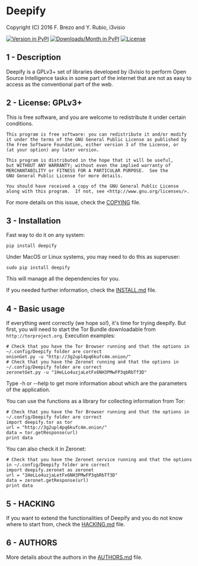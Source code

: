 Deepify
=======

Copyright (C) 2016  F. Brezo and Y. Rubio, i3visio

[![Version in PyPI](https://img.shields.io/pypi/v/deepify.svg)]()
[![Downloads/Month in PyPI](https://img.shields.io/pypi/dm/deepify.svg)]()
[![License](https://img.shields.io/badge/license-GNU%20General%20Public%20License%20Version%203%20or%20Later-blue.svg)]()

1 - Description
---------------

Deepify is a GPLv3+ set of libraries developed by i3visio to perform Open Source Intelligence tasks in some part of the internet that are not as easy to access as the conventional part of the web.

2 - License: GPLv3+
-------------------

This is free software, and you are welcome to redistribute it under certain conditions.

	This program is free software: you can redistribute it and/or modify
	it under the terms of the GNU General Public License as published by
	the Free Software Foundation, either version 3 of the License, or
	(at your option) any later version.

	This program is distributed in the hope that it will be useful,
	but WITHOUT ANY WARRANTY; without even the implied warranty of
	MERCHANTABILITY or FITNESS FOR A PARTICULAR PURPOSE.  See the
	GNU General Public License for more details.

	You should have received a copy of the GNU General Public License
	along with this program.  If not, see <http://www.gnu.org/licenses/>.


For more details on this issue, check the [COPYING](COPYING) file.

3 - Installation
----------------

Fast way to do it on any system:
```
pip install deepify
```
Under MacOS or Linux systems, you may need to do this as superuser:
```
sudo pip install deepify
```
This will manage all the dependencies for you.

If you needed further information, check the [INSTALL.md](INSTALL.md) file.

4 - Basic usage
---------------

If everything went correctly (we hope so!), it's time for trying deepify. But first, you will need to start the Tor Bundle downloadable from `http://torproject.org`. Execution examples:
```
# Check that you have the Tor Browser running and that the options in ~/.config/Deepify folder are correct
onionGet.py -u "http://3g2upl4pq6kufc4m.onion/"
# Check that you have the Zeronet running and that the options in ~/.config/Deepify folder are correct
zeronetGet.py -u "1HeLLo4uzjaLetFx6NH3PMwFP3qbRbTf3D"
```

Type -h or --help to get more information about which are the parameters of the application.

You can use the functions as a library for collecting information from Tor:
```
# Check that you have the Tor Browser running and that the options in ~/.config/Deepify folder are correct
import deepify.tor as tor
url = "http://3g2upl4pq6kufc4m.onion/"
data = tor.getResponse(url)
print data
```
You can also check it in Zeronet:
```
# Check that you have the Zeronet service running and that the options in ~/.config/Deepify folder are correct
import deepify.zeronet as zeronet
url = "1HeLLo4uzjaLetFx6NH3PMwFP3qbRbTf3D"
data = zeronet.getResponse(url)
print data
```

5 - HACKING
-----------

If you want to extend the functionalities of Deepify and you do not know where to start from, check the [HACKING.md](HACKING.md) file.

6 - AUTHORS
-----------

More details about the authors in the [AUTHORS.md](AUTHORS.md) file.
